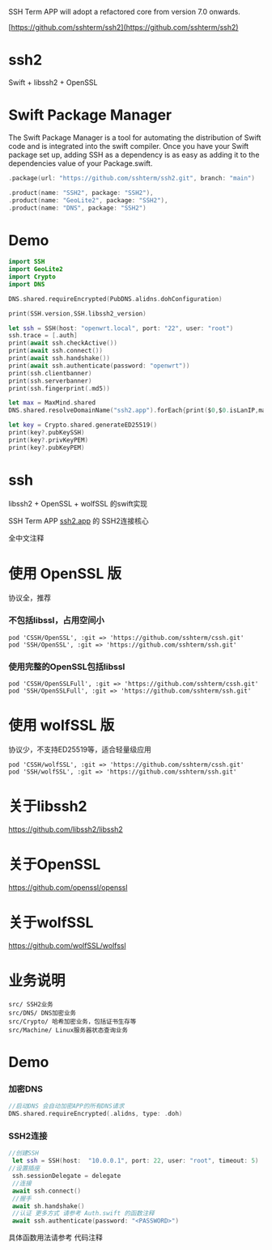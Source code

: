 SSH Term APP will adopt a refactored core from version 7.0 onwards.

[https://github.com/sshterm/ssh2](https://github.com/sshterm/ssh2)

# ssh2
Swift + libssh2 + OpenSSL


# Swift Package Manager

The Swift Package Manager is a tool for automating the distribution of Swift code and is integrated into the swift compiler. Once you have your Swift package set up, adding SSH as a dependency is as easy as adding it to the dependencies value of your Package.swift.

```swift
.package(url: "https://github.com/sshterm/ssh2.git", branch: "main")
```

```swift
.product(name: "SSH2", package: "SSH2"),
.product(name: "GeoLite2", package: "SSH2"),
.product(name: "DNS", package: "SSH2")
```

# Demo
```swift
import SSH
import GeoLite2
import Crypto
import DNS

DNS.shared.requireEncrypted(PubDNS.alidns.dohConfiguration)

print(SSH.version,SSH.libssh2_version)

let ssh = SSH(host: "openwrt.local", port: "22", user: "root")
ssh.trace = [.auth]
print(await ssh.checkActive())
print(await ssh.connect())
print(await ssh.handshake())
print(await ssh.authenticate(password: "openwrt"))
print(ssh.clientbanner)
print(ssh.serverbanner)
print(ssh.fingerprint(.md5))

let max = MaxMind.shared
DNS.shared.resolveDomainName("ssh2.app").forEach{print($0,$0.isLanIP,max.lookupIsoCode($0))}

let key = Crypto.shared.generateED25519()
print(key?.pubKeySSH)
print(key?.privKeyPEM)
print(key?.pubKeyPEM)
```

# ssh
libssh2 + OpenSSL + wolfSSL 的swift实现

SSH Term APP [ssh2.app](https://ssh2.app/) 的 SSH2连接核心

全中文注释

# 使用 OpenSSL 版
协议全，推荐

### 不包括libssl，占用空间小
```
pod 'CSSH/OpenSSL', :git => 'https://github.com/sshterm/cssh.git'
pod 'SSH/OpenSSL', :git => 'https://github.com/sshterm/ssh.git'
```

### 使用完整的OpenSSL包括libssl
```
pod 'CSSH/OpenSSLFull', :git => 'https://github.com/sshterm/cssh.git'
pod 'SSH/OpenSSLFull', :git => 'https://github.com/sshterm/ssh.git'
```

# 使用 wolfSSL 版
协议少，不支持ED25519等，适合轻量级应用
```
pod 'CSSH/wolfSSL', :git => 'https://github.com/sshterm/cssh.git'
pod 'SSH/wolfSSL', :git => 'https://github.com/sshterm/ssh.git'
```

# 关于libssh2

https://github.com/libssh2/libssh2

# 关于OpenSSL

https://github.com/openssl/openssl

# 关于wolfSSL

https://github.com/wolfSSL/wolfssl

# 业务说明
    src/ SSH2业务
    src/DNS/ DNS加密业务
    src/Crypto/ 哈希加密业务，包括证书生存等
    src/Machine/ Linux服务器状态查询业务


# Demo

### 加密DNS
```swift
//启动DNS 会自动加密APP的所有DNS请求
DNS.shared.requireEncrypted(.alidns, type: .doh)
```

### SSH2连接
```swift
//创建SSH
 let ssh = SSH(host:  "10.0.0.1", port: 22, user: "root", timeout: 5)
//设置插座
 ssh.sessionDelegate = delegate
 //连接
 await ssh.connect()
 //握手
 await sh.handshake()
 //认证 更多方式 请参考 Auth.swift 的函数注释
 await ssh.authenticate(password: "<PASSWORD>")
```

具体函数用法请参考 代码注释
